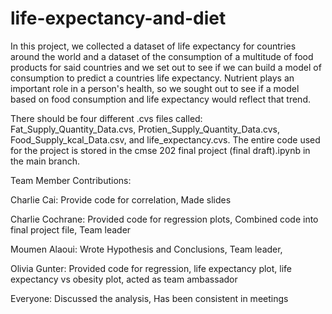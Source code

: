 # life-expectancy-and-diet

In this project, we collected a dataset of life expectancy for countries around the world and a dataset of the consumption of a multitude of food products for said countries and we set out to see if we can build a model of consumption to predict a countries life expectancy. Nutrient plays an important role in a person's health, so we sought out to see if a model based on food consumption and life expectancy would reflect that trend.

There should be four different .cvs files called: Fat_Supply_Quantity_Data.cvs, Protien_Supply_Quantity_Data.cvs, Food_Supply_kcal_Data.csv, and life_expectancy.cvs. The entire code used for the project is stored in the cmse 202 final project (final draft).ipynb in the main branch.

Team Member Contributions:

Charlie Cai: Provide code for correlation, Made slides

Charlie Cochrane: Provided code for regression plots, Combined code into final project file, Team leader

Moumen Alaoui: Wrote Hypothesis and Conclusions, Team leader, 

Olivia Gunter: Provided code for regression, life expectancy plot, life expectancy vs obesity plot, acted as team ambassador

Everyone: Discussed the analysis, Has been consistent in meetings
